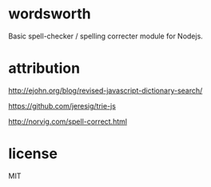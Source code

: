 wordsworth
=========

Basic spell-checker / spelling correcter module for Nodejs.

attribution
=========

http://ejohn.org/blog/revised-javascript-dictionary-search/

https://github.com/jeresig/trie-js

http://norvig.com/spell-correct.html

license
=========
MIT